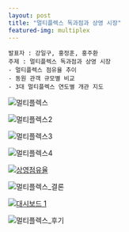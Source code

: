 ```yaml
---
layout: post
title: "멀티플렉스 독과점과 상영 시장"
featured-img: multiplex
---
```


```
발표자 : 강일구, 홍정훈, 홍주환
주제 : 멀티플렉스 독과점과 상영 시장
- 멀티플렉스 점유율 추이
- 동원 관객 규모별 비교
- 3대 멀티플렉스 연도별 개관 지도
```



![멀티플렉스](https://djschool.github.io/postimages/멀티플렉스.jpg)

![멀티플렉스2](https://djschool.github.io/postimages/멀티플렉스2.jpg)

![멀티플렉스3](https://djschool.github.io/postimages/멀티플렉스3.jpg)

![멀티플렉스4](https://djschool.github.io/postimages/멀티플렉스4.jpg)





<html/><body/>

<div class='tableauPlaceholder' id='viz1520581165622' style='position: relative'><noscript><a href='#'><img alt='상영점유율 ' src='https:&#47;&#47;public.tableau.com&#47;static&#47;images&#47;_6&#47;_6717&#47;2&#47;1_rss.png' style='border: none' /></a></noscript><object class='tableauViz'  style='display:none;'><param name='host_url' value='https%3A%2F%2Fpublic.tableau.com%2F' /> <param name='embed_code_version' value='3' /> <param name='site_root' value='' /><param name='name' value='_6717&#47;2' /><param name='tabs' value='no' /><param name='toolbar' value='yes' /><param name='static_image' value='https:&#47;&#47;public.tableau.com&#47;static&#47;images&#47;_6&#47;_6717&#47;2&#47;1.png' /> <param name='animate_transition' value='yes' /><param name='display_static_image' value='yes' /><param name='display_spinner' value='yes' /><param name='display_overlay' value='yes' /><param name='display_count' value='yes' /></object></div>                <script type='text/javascript'>                    var divElement = document.getElementById('viz1520581165622');                    var vizElement = divElement.getElementsByTagName('object')[0];                    vizElement.style.width='100%';vizElement.style.height=(divElement.offsetWidth*0.75)+'px';                    var scriptElement = document.createElement('script');                    scriptElement.src = 'https://public.tableau.com/javascripts/api/viz_v1.js';                    vizElement.parentNode.insertBefore(scriptElement, vizElement);                </script>



![멀티플렉스_결론](https://djschool.github.io/postimages/멀티플렉스_결론.jpg)



<div class='tableauPlaceholder' id='viz1520581227067' style='position: relative'><noscript><a href='#'><img alt='대시보드 1 ' src='https:&#47;&#47;public.tableau.com&#47;static&#47;images&#47;_6&#47;_6715&#47;1_1&#47;1_rss.png' style='border: none' /></a></noscript><object class='tableauViz'  style='display:none;'><param name='host_url' value='https%3A%2F%2Fpublic.tableau.com%2F' /> <param name='embed_code_version' value='3' /> <param name='site_root' value='' /><param name='name' value='_6715&#47;1_1' /><param name='tabs' value='no' /><param name='toolbar' value='yes' /><param name='static_image' value='https:&#47;&#47;public.tableau.com&#47;static&#47;images&#47;_6&#47;_6715&#47;1_1&#47;1.png' /> <param name='animate_transition' value='yes' /><param name='display_static_image' value='yes' /><param name='display_spinner' value='yes' /><param name='display_overlay' value='yes' /><param name='display_count' value='yes' /></object></div>                <script type='text/javascript'>                    var divElement = document.getElementById('viz1520581227067');                    var vizElement = divElement.getElementsByTagName('object')[0];                    vizElement.style.minWidth='420px';vizElement.style.maxWidth='650px';vizElement.style.width='100%';vizElement.style.minHeight='587px';vizElement.style.maxHeight='887px';vizElement.style.height=(divElement.offsetWidth*0.75)+'px';                    var scriptElement = document.createElement('script');                    scriptElement.src = 'https://public.tableau.com/javascripts/api/viz_v1.js';                    vizElement.parentNode.insertBefore(scriptElement, vizElement);                </script>

</body></html>

![멀티플렉스_후기](https://djschool.github.io/postimages/멀티플렉스_후기.jpg)